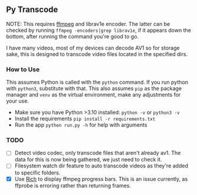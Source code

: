 ## Py Transcode

NOTE: This requires [ffmpeg](https://ffmpeg.org/) and librav1e encoder. The latter can be checked by running `ffmpeg -encoders|grep librav1e`, if it appears down the bottom, after running the command you're good to go. 

I have many videos, most of my devices can decode AV1 so for storage sake, this is designed to transcode video files located in the specified dirs.

### How to Use

This assumes Python is called with the `python` command. If you run python with `python3`, substitute with that. This also assumes `pip` as the package manager and `venv` as the virtual environment, make any adjustments for your use.
- Make sure you have Python >3.10 installed: `python -v` or `python3 -v`
- Install the requirements `pip install -r requirements.txt`
- Run the app `python run.py -h` for help with arguments

### TODO

- [ ] Detect video codec, only transcode files that aren't already av1. The data for this is now being gathered, we just need to check it.
- [ ] Filesystem watch dir feature to auto transcode videos as they're added to specific folders.
- [x] Use [Rich](https://rich.readthedocs.io/en/stable/introduction.html) to display ffmpeg progress bars. This is an issue currently, as ffprobe is erroring rather than returning frames.